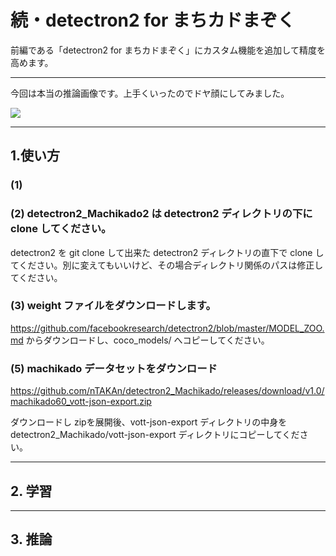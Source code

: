 # 続・detectron2 for まちカドまぞく

前編である「detectron2 for まちカドまぞく」にカスタム機能を追加して精度を高めます。

---

今回は本当の推論画像です。上手くいったのでドヤ顔にしてみました。

<img src=https://user-images.githubusercontent.com/33882378/79108398-34fe8400-7db1-11ea-9b26-08e09e13243f.jpg>

---
## 1.使い方

### (1) 

### (2) detectron2_Machikado2 は detectron2 ディレクトリの下に clone してください。
detectron2 を git clone して出来た detectron2 ディレクトリの直下で clone してください。別に変えてもいいけど、その場合ディレクトリ関係のパスは修正してください。

### (3) weight ファイルをダウンロードします。

https://github.com/facebookresearch/detectron2/blob/master/MODEL_ZOO.md からダウンロードし、coco_models/ へコピーしてください。

### (5) machikado データセットをダウンロード

https://github.com/nTAKAn/detectron2_Machikado/releases/download/v1.0/machikado60_vott-json-export.zip

ダウンロードし zipを展開後、vott-json-export ディレクトリの中身を detectron2_Machikado/vott-json-export ディレクトリにコピーしてください。

---
## 2. 学習


---
## 3. 推論

